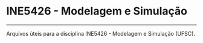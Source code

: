 # INE5426 - Modelagem e Simulação

---

Arquivos úteis para a disciplina INE5426 - Modelagem e Simulação (UFSC).

